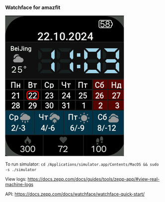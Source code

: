 ### Watchface for amazfit 

![preview.png](preview.png)

To run simulator:
`cd /Applications/simulator.app/Contents/MacOS && sudo -s ./simulator`

View logs:
https://docs.zepp.com/docs/guides/tools/zepp-app/#view-real-machine-logs

API:
https://docs.zepp.com/docs/watchface/watchface-quick-start/
